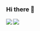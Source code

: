 ### Hi there 👋
<img align="left" src="https://github-readme-stats.vercel.app/api?username=devnico&count_private=true&show_icons=true" />
<img align="left" src="https://github-readme-stats.vercel.app/api/top-langs/?username=devnico&layout=compact&hide=javascript" />

<!--
**DevNico/DevNico** is a ✨ _special_ ✨ repository because its `README.md` (this file) appears on your GitHub profile.

Here are some ideas to get you started:

- 🔭 I’m currently working on ...
- 🌱 I’m currently learning ...
- 👯 I’m looking to collaborate on ...
- 🤔 I’m looking for help with ...
- 💬 Ask me about ...
- 📫 How to reach me: ...
- 😄 Pronouns: ...
- ⚡ Fun fact: ...
-->
